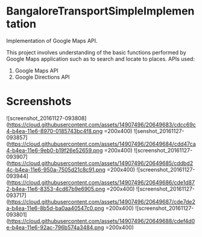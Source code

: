 # BangaloreTransportSimpleImplementation
Implementation of Google Maps API.

This project involves understanding of the basic functions performed by Google Maps application such as to search and locate to places. 
APIs used:<br/>
1. Google Maps API <br/>
2. Google Directions API <br/>

# Screenshots
![screenshot_20161127-093808](https://cloud.githubusercontent.com/assets/14907496/20649683/cdcc69c4-b4ea-11e6-8970-0185743bc4f8.png =200x400)
![senshot_20161127-093857](https://cloud.githubusercontent.com/assets/14907496/20649684/cdd47ca4-b4ea-11e6-9eb0-b19f26e52659.png =200x400)
![screenshot_20161127-093907](https://cloud.githubusercontent.com/assets/14907496/20649685/cddbd24c-b4ea-11e6-950a-7505d21c8c91.png =200x400)
![screenshot_20161127-093944](https://cloud.githubusercontent.com/assets/14907496/20649686/cde1d872-b4ea-11e6-8353-4cd67b9e6905.png =200x400)
![screenshot_20161127-093717](https://cloud.githubusercontent.com/assets/14907496/20649687/cde7de2a-b4ea-11e6-8b5d-ba0aa40547c0.png =200x400)
![screenshot_20161127-093801](https://cloud.githubusercontent.com/assets/14907496/20649688/cdef4d0e-b4ea-11e6-92ac-796b574a3484.png =200x400)

